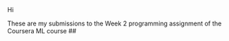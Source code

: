 ##  
<p>Hi</p>  
These are my submissions to the Week 2 programming assignment of the Coursera ML course 
##
